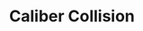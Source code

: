 ---
title: "Caliber Collision"
url: /chicago/caliber-collision-south-morgan-street/
shop: car repair
---